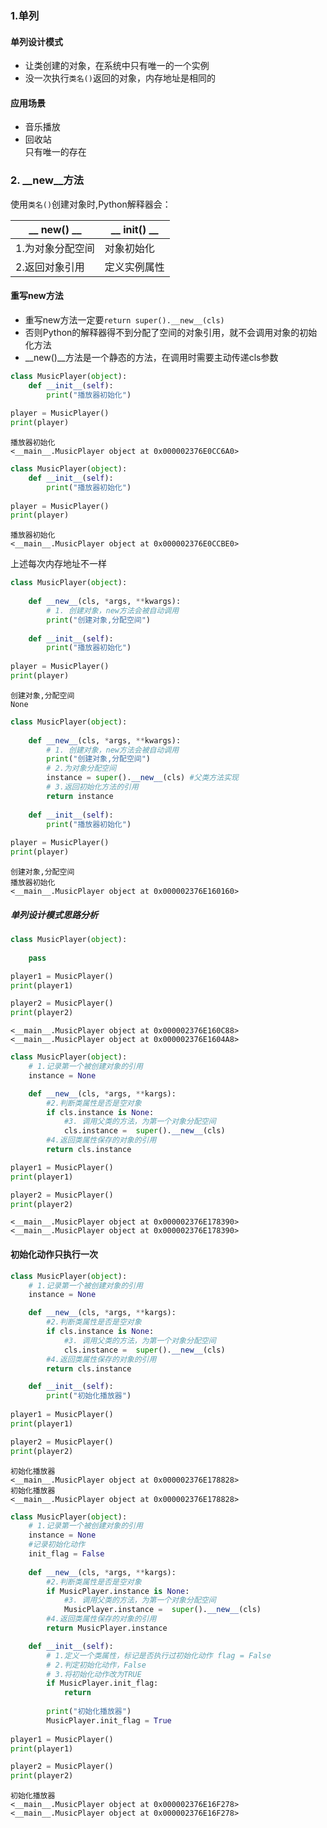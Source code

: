 
### 1.单列

#### 单列设计模式
* 让类创建的对象，在系统中只有唯一的一个实例
* 没一次执行`类名()`返回的对象，内存地址是相同的

#### 应用场景
* 音乐播放
* 回收站  
只有唯一的存在

### 2. __new__方法

使用`类名()`创建对象时,Python解释器会：   


| __ new() __ | __ init() __ | 
| ------ | ------ | 
| 1.为对象分配空间 | 对象初始化 | 
| 2.返回对象引用  | 定义实例属性 |



#### 重写new方法
* 重写new方法一定要`return super().__new__(cls)`
* 否则Python的解释器得不到分配了空间的对象引用，就不会调用对象的初始化方法
* __new()__方法是一个静态的方法，在调用时需要主动传递cls参数



```python
class MusicPlayer(object):
    def __init__(self):
        print("播放器初始化")
        
player = MusicPlayer()
print(player)
```

    播放器初始化
    <__main__.MusicPlayer object at 0x000002376E0CC6A0>
    


```python
class MusicPlayer(object):
    def __init__(self):
        print("播放器初始化")
        
player = MusicPlayer()
print(player)
```

    播放器初始化
    <__main__.MusicPlayer object at 0x000002376E0CCBE0>
    

上述每次内存地址不一样


```python
class MusicPlayer(object):
    
    def __new__(cls, *args, **kwargs):
        # 1. 创建对象，new方法会被自动调用
        print("创建对象,分配空间")
        
    def __init__(self):
        print("播放器初始化")
        
player = MusicPlayer()
print(player)
```

    创建对象,分配空间
    None
    


```python
class MusicPlayer(object):
    
    def __new__(cls, *args, **kwargs):
        # 1. 创建对象，new方法会被自动调用
        print("创建对象,分配空间")
        # 2.为对象分配空间
        instance = super().__new__(cls) #父类方法实现       
        # 3.返回初始化方法的引用
        return instance
        
    def __init__(self):
        print("播放器初始化")
        
player = MusicPlayer()
print(player)
```

    创建对象,分配空间
    播放器初始化
    <__main__.MusicPlayer object at 0x000002376E160160>
    

##### 单列设计模式思路分析


```python
class MusicPlayer(object):
    
    pass

player1 = MusicPlayer()
print(player1)

player2 = MusicPlayer()
print(player2)

```

    <__main__.MusicPlayer object at 0x000002376E160C88>
    <__main__.MusicPlayer object at 0x000002376E1604A8>
    


```python
class MusicPlayer(object):
    # 1.记录第一个被创建对象的引用
    instance = None

    def __new__(cls, *args, **kargs):
        #2.判断类属性是否是空对象
        if cls.instance is None:
            #3. 调用父类的方法，为第一个对象分配空间
            cls.instance =  super().__new__(cls)
        #4.返回类属性保存的对象的引用
        return cls.instance

player1 = MusicPlayer()
print(player1)

player2 = MusicPlayer()
print(player2)
```

    <__main__.MusicPlayer object at 0x000002376E178390>
    <__main__.MusicPlayer object at 0x000002376E178390>
    

#### 初始化动作只执行一次


```python
class MusicPlayer(object):
    # 1.记录第一个被创建对象的引用
    instance = None

    def __new__(cls, *args, **kargs):
        #2.判断类属性是否是空对象
        if cls.instance is None:
            #3. 调用父类的方法，为第一个对象分配空间
            cls.instance =  super().__new__(cls)
        #4.返回类属性保存的对象的引用
        return cls.instance

    def __init__(self):
        print("初始化播放器")
    
player1 = MusicPlayer()
print(player1)

player2 = MusicPlayer()
print(player2)
```

    初始化播放器
    <__main__.MusicPlayer object at 0x000002376E178828>
    初始化播放器
    <__main__.MusicPlayer object at 0x000002376E178828>
    


```python
class MusicPlayer(object):
    # 1.记录第一个被创建对象的引用
    instance = None
    #记录初始化动作
    init_flag = False
    
    def __new__(cls, *args, **kargs):
        #2.判断类属性是否是空对象
        if MusicPlayer.instance is None:
            #3. 调用父类的方法，为第一个对象分配空间
            MusicPlayer.instance =  super().__new__(cls)
        #4.返回类属性保存的对象的引用
        return MusicPlayer.instance

    def __init__(self):
        # 1.定义一个类属性，标记是否执行过初始化动作 flag = False
        # 2.判定初始化动作，False
        # 3.将初始化动作改为TRUE
        if MusicPlayer.init_flag:
            return
    
        print("初始化播放器")
        MusicPlayer.init_flag = True
    
player1 = MusicPlayer()
print(player1)

player2 = MusicPlayer()
print(player2)
```

    初始化播放器
    <__main__.MusicPlayer object at 0x000002376E16F278>
    <__main__.MusicPlayer object at 0x000002376E16F278>
    


```python

```
